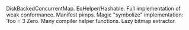 DiskBackedConcurrentMap.
EqHelper/Hashable.
Full implementation of weak conformance.
Manifest pimps.
Magic "symbolize" implementation: 'foo = 3
Zero.
Many compiler helper functions.
Lazy bitmap extractor.
